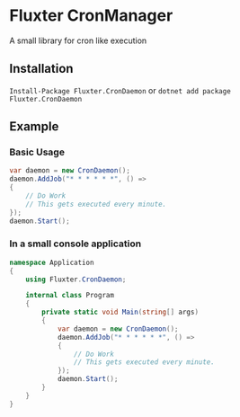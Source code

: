 # Fluxter CronManager
A small library for cron like execution

## Installation
`Install-Package Fluxter.CronDaemon`
or
`dotnet add package Fluxter.CronDaemon`

## Example
### Basic Usage
```csharp
var daemon = new CronDaemon();
daemon.AddJob("* * * * * *", () =>
{
    // Do Work
    // This gets executed every minute.
});
daemon.Start();
```

### In a small console application

```csharp
namespace Application
{
    using Fluxter.CronDaemon;

    internal class Program
    {
        private static void Main(string[] args)
        {
            var daemon = new CronDaemon();
            daemon.AddJob("* * * * * *", () =>
            {
                // Do Work
                // This gets executed every minute.
            });
            daemon.Start();
        }
    }
}
```
